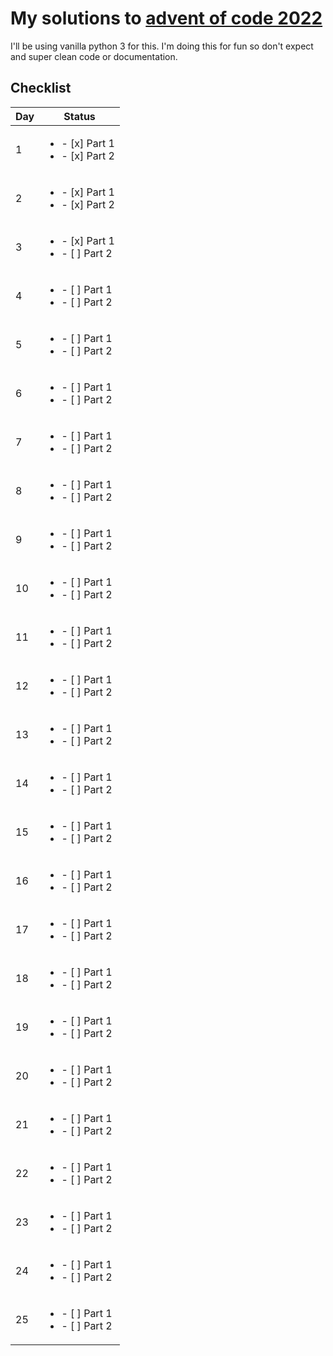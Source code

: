 # My solutions to [advent of code 2022](https://adventofcode.com/2022)

I'll be using vanilla python 3 for this. I'm doing this for fun so don't expect and super clean code or documentation.

## Checklist
| Day | Status |
| --- | --- |
| 1  | <ul><li>- [x] Part 1 </li><li>- [x] Part 2</li></ul> |
| 2  | <ul><li>- [x] Part 1 </li><li>- [x] Part 2</li></ul> |
| 3  | <ul><li>- [x] Part 1 </li><li>- [ ] Part 2</li></ul> |
| 4  | <ul><li>- [ ] Part 1 </li><li>- [ ] Part 2</li></ul> |
| 5  | <ul><li>- [ ] Part 1 </li><li>- [ ] Part 2</li></ul> |
| 6  | <ul><li>- [ ] Part 1 </li><li>- [ ] Part 2</li></ul> |
| 7  | <ul><li>- [ ] Part 1 </li><li>- [ ] Part 2</li></ul> |
| 8  | <ul><li>- [ ] Part 1 </li><li>- [ ] Part 2</li></ul> |
| 9  | <ul><li>- [ ] Part 1 </li><li>- [ ] Part 2</li></ul> |
| 10 | <ul><li>- [ ] Part 1 </li><li>- [ ] Part 2</li></ul> |
| 11 | <ul><li>- [ ] Part 1 </li><li>- [ ] Part 2</li></ul> |
| 12 | <ul><li>- [ ] Part 1 </li><li>- [ ] Part 2</li></ul> |
| 13 | <ul><li>- [ ] Part 1 </li><li>- [ ] Part 2</li></ul> |
| 14 | <ul><li>- [ ] Part 1 </li><li>- [ ] Part 2</li></ul> |
| 15 | <ul><li>- [ ] Part 1 </li><li>- [ ] Part 2</li></ul> |
| 16 | <ul><li>- [ ] Part 1 </li><li>- [ ] Part 2</li></ul> |
| 17 | <ul><li>- [ ] Part 1 </li><li>- [ ] Part 2</li></ul> |
| 18 | <ul><li>- [ ] Part 1 </li><li>- [ ] Part 2</li></ul> |
| 19 | <ul><li>- [ ] Part 1 </li><li>- [ ] Part 2</li></ul> |
| 20 | <ul><li>- [ ] Part 1 </li><li>- [ ] Part 2</li></ul> |
| 21 | <ul><li>- [ ] Part 1 </li><li>- [ ] Part 2</li></ul> |
| 22 | <ul><li>- [ ] Part 1 </li><li>- [ ] Part 2</li></ul> |
| 23 | <ul><li>- [ ] Part 1 </li><li>- [ ] Part 2</li></ul> |
| 24 | <ul><li>- [ ] Part 1 </li><li>- [ ] Part 2</li></ul> |
| 25 | <ul><li>- [ ] Part 1 </li><li>- [ ] Part 2</li></ul> |

